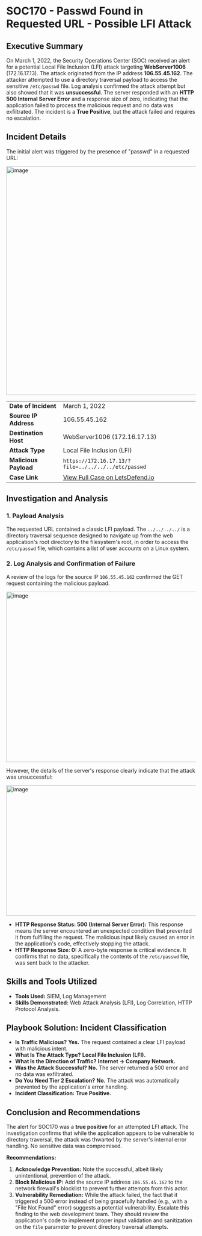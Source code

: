 # SOC170 - Passwd Found in Requested URL - Possible LFI Attack

## Executive Summary

On March 1, 2022, the Security Operations Center (SOC) received an alert for a potential Local File Inclusion (LFI) attack targeting **WebServer1006** (172.16.17.13). The attack originated from the IP address **106.55.45.162**. The attacker attempted to use a directory traversal payload to access the sensitive `/etc/passwd` file. Log analysis confirmed the attack attempt but also showed that it was **unsuccessful**. The server responded with an **HTTP 500 Internal Server Error** and a response size of zero, indicating that the application failed to process the malicious request and no data was exfiltrated. The incident is a **True Positive**, but the attack failed and requires no escalation.

## Incident Details

The initial alert was triggered by the presence of "passwd" in a requested URL:

<img width="1490" height="608" alt="image" src="https://github.com/user-attachments/assets/684970c6-37cd-4543-9849-daf9df0a9a54" />

| | |
| :--- | :--- |
| **Date of Incident** | March 1, 2022 |
| **Source IP Address** | 106.55.45.162 |
| **Destination Host** | WebServer1006 (172.16.17.13) |
| **Attack Type** | Local File Inclusion (LFI) |
| **Malicious Payload** | `https://172.16.17.13/?file=../../../../etc/passwd` |
| **Case Link** | [View Full Case on LetsDefend.io](https://app.letsdefend.io/case-management/casedetail/sohankanna/120) |

## Investigation and Analysis

### 1. Payload Analysis

The requested URL contained a classic LFI payload. The `../../../../` is a directory traversal sequence designed to navigate up from the web application's root directory to the filesystem's root, in order to access the `/etc/passwd` file, which contains a list of user accounts on a Linux system.

### 2. Log Analysis and Confirmation of Failure

A review of the logs for the source IP `106.55.45.162` confirmed the GET request containing the malicious payload.

<img width="1565" height="453" alt="image" src="https://github.com/user-attachments/assets/b4d094c6-b9b8-4a0a-b348-f7929e40ed7f" />

However, the details of the server's response clearly indicate that the attack was unsuccessful:

<img width="641" height="347" alt="image" src="https://github.com/user-attachments/assets/29b1c5f6-1b2a-45f4-be1e-0b738c8f25d4" />

*   **HTTP Response Status: 500 (Internal Server Error):** This response means the server encountered an unexpected condition that prevented it from fulfilling the request. The malicious input likely caused an error in the application's code, effectively stopping the attack.
*   **HTTP Response Size: 0:** A zero-byte response is critical evidence. It confirms that no data, specifically the contents of the `/etc/passwd` file, was sent back to the attacker.

## Skills and Tools Utilized

*   **Tools Used:** SIEM, Log Management
*   **Skills Demonstrated:** Web Attack Analysis (LFI), Log Correlation, HTTP Protocol Analysis.

## Playbook Solution: Incident Classification

*   **Is Traffic Malicious?** **Yes.** The request contained a clear LFI payload with malicious intent.
*   **What Is The Attack Type?** **Local File Inclusion (LFI).**
*   **What Is the Direction of Traffic?** **Internet → Company Network.**
*   **Was the Attack Successful?** **No.** The server returned a 500 error and no data was exfiltrated.
*   **Do You Need Tier 2 Escalation?** **No.** The attack was automatically prevented by the application's error handling.
*   **Incident Classification:** **True Positive.**

## Conclusion and Recommendations

The alert for SOC170 was a **true positive** for an attempted LFI attack. The investigation confirms that while the application appears to be vulnerable to directory traversal, the attack was thwarted by the server's internal error handling. No sensitive data was compromised.

**Recommendations:**

1.  **Acknowledge Prevention:** Note the successful, albeit likely unintentional, prevention of the attack.
2.  **Block Malicious IP:** Add the source IP address `106.55.45.162` to the network firewall's blocklist to prevent further attempts from this actor.
3.  **Vulnerability Remediation:** While the attack failed, the fact that it triggered a 500 error instead of being gracefully handled (e.g., with a "File Not Found" error) suggests a potential vulnerability. Escalate this finding to the web development team. They should review the application's code to implement proper input validation and sanitization on the `file` parameter to prevent directory traversal attempts.
